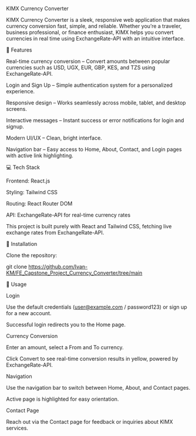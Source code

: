 KIMX Currency Converter

KIMX Currency Converter is a sleek, responsive web application that makes currency conversion fast, simple, and reliable. Whether you’re a traveler, business professional, or finance enthusiast, KIMX helps you convert currencies in real time using ExchangeRate-API with an intuitive interface.

🌟 Features

Real-time currency conversion – Convert amounts between popular currencies such as USD, UGX, EUR, GBP, KES, and TZS using ExchangeRate-API.

Login and Sign Up – Simple authentication system for a personalized experience.

Responsive design – Works seamlessly across mobile, tablet, and desktop screens.

Interactive messages – Instant success or error notifications for login and signup.

Modern UI/UX – Clean, bright interface.

Navigation bar – Easy access to Home, About, Contact, and Login pages with active link highlighting.

💻 Tech Stack

Frontend: React.js

Styling: Tailwind CSS

Routing: React Router DOM

API: ExchangeRate-API for real-time currency rates

This project is built purely with React and Tailwind CSS, fetching live exchange rates from ExchangeRate-API.

🚀 Installation

Clone the repository:

git clone https://github.com/Ivan-KM/FE_Capstone_Project_Currency_Converter/tree/main

📖 Usage

Login

Use the default credentials (user@example.com / password123) or sign up for a new account.

Successful login redirects you to the Home page.

Currency Conversion

Enter an amount, select a From and To currency.

Click Convert to see real-time conversion results in yellow, powered by ExchangeRate-API.

Navigation

Use the navigation bar to switch between Home, About, and Contact pages.

Active page is highlighted for easy orientation.

Contact Page

Reach out via the Contact page for feedback or inquiries about KIMX services.
